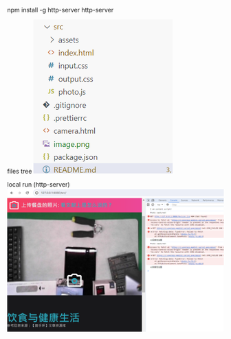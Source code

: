 npm install -g http-server
http-server

files tree
![alt text](image-1.png)

local run (http-server)
![alt text](image.png)